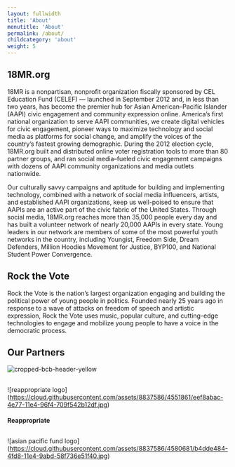 ```yaml
---
layout: fullwidth
title: 'About'
menutitle: 'About'
permalink: /about/
childcategory: 'about'
weight: 5
---
```


## 18MR.org

18MR is a nonpartisan, nonprofit organization fiscally sponsored by CEL Education Fund (CELEF) — launched in September 2012 and, in less than two years, has become the premier hub for Asian American–Pacific Islander (AAPI) civic engagement and community expression online. America’s first national organization to serve AAPI communities, we create digital vehicles for civic engagement, pioneer ways to maximize technology and social media as platforms for social change, and amplify the voices of the country’s fastest growing demographic. During the 2012 election cycle, 18MR.org built and distributed online voter registration tools to more than 80 partner groups, and ran social media–fueled civic engagement campaigns with dozens of AAPI community organizations and media outlets nationwide.

Our culturally savvy campaigns and aptitude for building and implementing technology, combined with a network of social media influencers, artists, and established AAPI organizations, keep us well-poised to ensure that AAPIs are an active part of the civic fabric of the United States. Through social media, 18MR.org reaches more than 35,000 people every day and has built a volunteer network of nearly 20,000 AAPIs in every state. Young leaders in our network are members of some of the most powerful youth networks in the country, including Youngist, Freedom Side, Dream Defenders, Million Hoodies Movement for Justice, BYP100, and National Student Power Convergence.

## Rock the Vote

Rock the Vote is the nation’s largest organization engaging and building the political power of young people in politics. Founded nearly 25 years ago in response to a wave of attacks on freedom of speech and artistic expression, Rock the Vote uses music, popular culture, and cutting-edge technologies to engage and mobilize young people to have a voice in the democratic process.

## Our Partners

![cropped-bcb-header-yellow](https://cloud.githubusercontent.com/assets/8837586/4464543/83f7f9dc-48d4-11e4-8cc6-2de41a702b87.jpg)
##
![reappropriate logo] (https://cloud.githubusercontent.com/assets/8837586/4551861/eef8abac-4e77-11e4-96f4-709f542b12df.jpg)
#### **Reappropriate**
##
![asian pacific fund logo] (https://cloud.githubusercontent.com/assets/8837586/4580681/b4dde484-4fd8-11e4-9abd-58f736e51f40.jpg)
